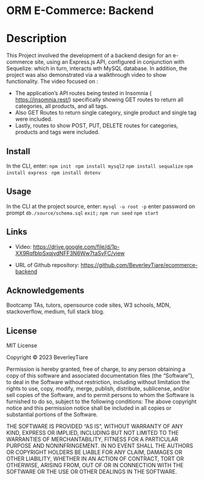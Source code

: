 # ORM E-Commerce: Backend

# Description

This Project involved the development of a backend design for an e-commerce site, using an Express.js API, configured in conjunction with Sequelize: which in turn, interacts wth MySQL database. In addition, the project was also demonstrated via a walkthrough video to show functionality. 
The video focused on :
- The application’s API routes being tested in Insomnia ( https://insomnia.rest/) specifically showing GET routes to return all categories, all products, and all tags.
- Also GET Routes to return single category, single product and single tag were included.
- Lastly, routes to show POST, PUT, DELETE routes for categories, products and tags were included.

## Install

In the CLI, enter:
```npm init ```
```npm install mysql2```
```npm install sequalize```
```npm install express ```
```npm install dotenv```


## Usage
In the CLI at the project source, enter:
```mysql -u root -p```
enter password on prompt
```db./source/schema.sql```
```exit;```
```npm run seed```
```npm start```


## Links

- Video: https://drive.google.com/file/d/1p-XX9RqfblpSxqjvdNFF3N6Ww7taSvFC/view

- URL of Github repository: https://github.com/BeverleyTiare/ecommerce-backend

## Acknowledgements
Bootcamp TAs, tutors, opensource code sites, W3 schools, MDN, stackoverflow, medium, full stack blog.

## License

MIT License

Copyright © 2023 BeverleyTiare

Permission is hereby granted, free of charge, to any person obtaining a copy of this software and associated documentation files (the “Software”), to deal in the Software without restriction, including without limitation the rights to use, copy, modify, merge, publish, distribute, sublicense, and/or sell copies of the Software, and to permit persons to whom the Software is furnished to do so, subject to the following conditions: The above copyright notice and this permission notice shall be included in all copies or substantial portions of the Software.

THE SOFTWARE IS PROVIDED “AS IS”, WITHOUT WARRANTY OF ANY KIND, EXPRESS OR IMPLIED, INCLUDING BUT NOT LIMITED TO THE WARRANTIES OF MERCHANTABILITY, FITNESS FOR A PARTICULAR PURPOSE AND NONINFRINGEMENT. IN NO EVENT SHALL THE AUTHORS OR COPYRIGHT HOLDERS BE LIABLE FOR ANY CLAIM, DAMAGES OR OTHER LIABILITY, WHETHER IN AN ACTION OF CONTRACT, TORT OR OTHERWISE, ARISING FROM, OUT OF OR IN CONNECTION WITH THE SOFTWARE OR THE USE OR OTHER DEALINGS IN THE SOFTWARE.

